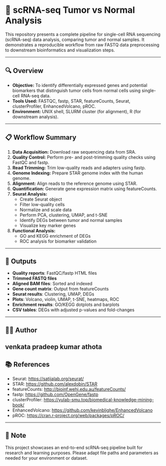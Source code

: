 # 🧬 scRNA-seq Tumor vs Normal Analysis

This repository presents a complete pipeline for single-cell RNA sequencing (scRNA-seq) data analysis, comparing tumor and normal samples. It demonstrates a reproducible workflow from raw FASTQ data preprocessing to downstream bioinformatics and visualization steps.

---

## 🔍 Overview

- **Objective:** To identify differentially expressed genes and potential biomarkers that distinguish tumor cells from normal cells using single-cell RNA-seq data.
- **Tools Used:** FASTQC, fastp, STAR, featureCounts, Seurat, clusterProfiler, EnhancedVolcano, pROC.
- **Environment:** UNIX shell, SLURM cluster (for alignment), R (for downstream analysis).

---

## 📋 Workflow Summary

1. **Data Acquisition:** Download raw sequencing data from SRA.
2. **Quality Control:** Perform pre- and post-trimming quality checks using FastQC and fastp.
3. **Read Trimming:** Trim low-quality reads and adapters using fastp.
4. **Genome Indexing:** Prepare STAR genome index with the human genome.
5. **Alignment:** Align reads to the reference genome using STAR.
6. **Quantification:** Generate gene expression matrix using featureCounts.
7. **Seurat Analysis:**
   - Create Seurat object
   - Filter low-quality cells
   - Normalize and scale data
   - Perform PCA, clustering, UMAP, and t-SNE
   - Identify DEGs between tumor and normal samples
   - Visualize key marker genes
8. **Functional Analysis:**
   - GO and KEGG enrichment of DEGs
   - ROC analysis for biomarker validation

---

## 📁 Outputs

- **Quality reports**: FastQC/fastp HTML files
- **Trimmed FASTQ files**
- **Aligned BAM files**: Sorted and indexed
- **Gene count matrix**: Output from featureCounts
- **Seurat results**: Clustering, UMAP, DEGs
- **Plots**: Volcano, violin, UMAP, t-SNE, heatmaps, ROC
- **Enrichment results**: GO/KEGG dotplots and barplots
- **CSV tables**: DEGs with adjusted p-values and fold-changes

---

## 👩‍💻 Author

**venkata pradeep kumar athota**  
---

## 📚 References

- Seurat: https://satijalab.org/seurat/
- STAR: https://github.com/alexdobin/STAR
- featureCounts: http://bioinf.wehi.edu.au/featureCounts/
- fastp: https://github.com/OpenGene/fastp
- clusterProfiler: https://yulab-smu.top/biomedical-knowledge-mining-book/
- EnhancedVolcano: https://github.com/kevinblighe/EnhancedVolcano
- pROC: https://cran.r-project.org/web/packages/pROC/

---

## 📌 Note

This project showcases an end-to-end scRNA-seq pipeline built for research and learning purposes. Please adapt file paths and parameters as needed for your environment or dataset.
